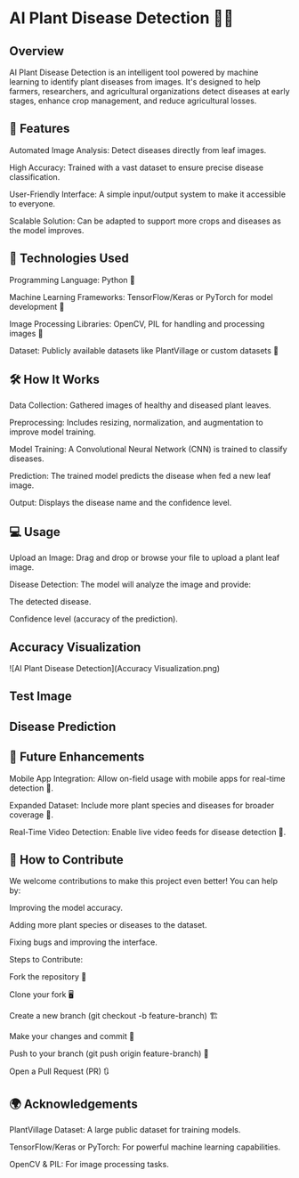 # AI Plant Disease Detection 🌿🤖
## Overview
AI Plant Disease Detection is an intelligent tool powered by machine learning to identify plant diseases from images. It's designed to help farmers, researchers, and agricultural organizations detect diseases at early stages, enhance crop management, and reduce agricultural losses.

## 🚀 Features

Automated Image Analysis: Detect diseases directly from leaf images.

High Accuracy: Trained with a vast dataset to ensure precise disease classification.

User-Friendly Interface: A simple input/output system to make it accessible to everyone.

Scalable Solution: Can be adapted to support more crops and diseases as the model improves.
## 🔧 Technologies Used

Programming Language: Python 🐍

Machine Learning Frameworks:
TensorFlow/Keras or PyTorch for model development 🧠

Image Processing Libraries:
OpenCV, PIL for handling and processing images 🌄

Dataset:
Publicly available datasets like PlantVillage or custom datasets 🌱

## 🛠 How It Works

Data Collection: Gathered images of healthy and diseased plant leaves.

Preprocessing: Includes resizing, normalization, and augmentation to improve model training.

Model Training: A Convolutional Neural Network (CNN) is trained to classify diseases.

Prediction: The trained model predicts the disease when fed a new leaf image.

Output: Displays the disease name and the confidence level.

## 💻 Usage

Upload an Image: Drag and drop or browse your file to upload a plant leaf image.

Disease Detection: The model will analyze the image and provide:

The detected disease.

Confidence level (accuracy of the prediction).

## Accuracy Visualization
![AI Plant Disease Detection](Accuracy Visualization.png)



## Test Image



## Disease Prediction

## 🔮 Future Enhancements

Mobile App Integration: Allow on-field usage with mobile apps for real-time detection 📱.

Expanded Dataset: Include more plant species and diseases for broader coverage 🌾.

Real-Time Video Detection: Enable live video feeds for disease detection 🌟.

## 📝 How to Contribute

We welcome contributions to make this project even better! You can help by:

Improving the model accuracy.

Adding more plant species or diseases to the dataset.

Fixing bugs and improving the interface.

Steps to Contribute:

Fork the repository 🍴

Clone your fork 🖥️

Create a new branch (git checkout -b feature-branch) 🏗️

Make your changes and commit 📝

Push to your branch (git push origin feature-branch) 🚀

Open a Pull Request (PR) 🔃

## 🌍 Acknowledgements

PlantVillage Dataset: A large public dataset for training models.

TensorFlow/Keras or PyTorch: For powerful machine learning capabilities.

OpenCV & PIL: For image processing tasks.
